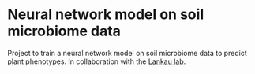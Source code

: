 # Neural network model on soil microbiome data

Project to train a neural network model on soil microbiome data to predict plant phenotypes.
In collaboration with the [Lankau lab](https://lankau.russell.wisc.edu/).